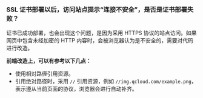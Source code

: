 ### SSL 证书部署以后，访问站点提示“连接不安全”，是否是证书部署失败？
证书已成功部署，也会出现这个问题，是因为采用 HTTPS 协议的站点访问。如果网页中包含未经加密的 HTTP 内容时，会被浏览器认为是不安全的，需要对代码进行改造。

**前端改造上，可以有参考以下几点：**
- 使用相对路径引用资源。
- 引用绝对路径时，采用 `//` 引用资源，例如 `//img.qcloud.com/example.png`，表示遵从当前页面的协议，浏览器会进行自动补齐。

